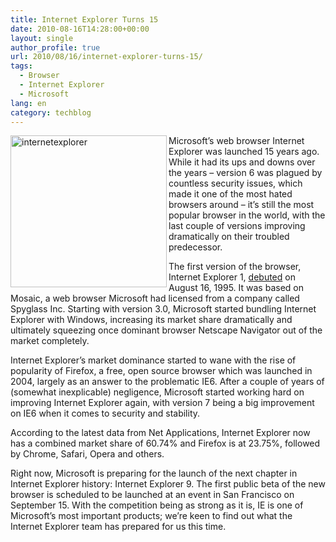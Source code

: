 ```yaml
---
title: Internet Explorer Turns 15
date: 2010-08-16T14:28:00+00:00
layout: single
author_profile: true
url: 2010/08/16/internet-explorer-turns-15/
tags:
  - Browser
  - Internet Explorer
  - Microsoft
lang: en
category: techblog
---
```

[<img title="internetexplorer" border="0" alt="internetexplorer" align="left" src="http://lh4.ggpht.com/_vaUVXcmC3OI/TGlEG-0f7rI/AAAAAAAACYk/CTeXntvuQus/internetexplorer_thumb%5B2%5D.jpg?imgmax=800" width="250" height="243" />](http://lh3.ggpht.com/_vaUVXcmC3OI/TGlD_P4RlgI/AAAAAAAACYg/3bwL-LIvIrM/internetexplorer%5B4%5D.jpg?imgmax=800) 

Microsoft’s web browser Internet Explorer was launched 15 years ago. While it had its ups and downs over the years – version 6 was plagued by countless security issues, which made it one of the most hated browsers around – it’s still the most popular browser in the world, with the last couple of versions improving dramatically on their troubled predecessor. 

The first version of the browser, Internet Explorer 1, [debuted](https://secure.wikimedia.org/wikipedia/en/wiki/Internet_Explorer_1) on August 16, 1995. It was based on Mosaic, a web browser Microsoft had licensed from a company called Spyglass Inc. Starting with version 3.0, Microsoft started bundling Internet Explorer with Windows, increasing its market share dramatically and ultimately squeezing once dominant browser Netscape Navigator out of the market completely. 

Internet Explorer’s market dominance started to wane with the rise of popularity of Firefox, a free, open source browser which was launched in 2004, largely as an answer to the problematic IE6. After a couple of years of (somewhat inexplicable) negligence, Microsoft started working hard on improving Internet Explorer again, with version 7 being a big improvement on IE6 when it comes to security and stability. 

According to the latest data from Net Applications, Internet Explorer now has a combined market share of 60.74% and Firefox is at 23.75%, followed by Chrome, Safari, Opera and others. 

Right now, Microsoft is preparing for the launch of the next chapter in Internet Explorer history: Internet Explorer 9. The first public beta of the new browser is scheduled to be launched at an event in San Francisco on September 15. With the competition being as strong as it is, IE is one of Microsoft’s most important products; we’re keen to find out what the Internet Explorer team has prepared for us this time.